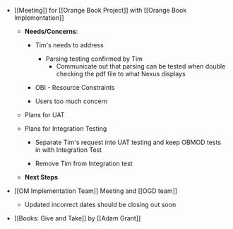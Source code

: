 - [[Meeting]] for [[Orange Book Project]] with [[Orange Book Implementation]]
	 - **Needs/Concerns**:
		 - Tim's needs to address
			 - Parsing testing confirmed by Tim
				 - Communicate out that parsing can be tested when double checking the pdf file to what Nexus displays

		 - OBI - Resource Constraints

		 - Users too much concern

	 - Plans for UAT

	 - Plans for Integration Testing
		 - Separate Tim's request into UAT testing and keep OBMOD tests in with Integration Test

		 - Remove Tim from Integration test

	 - **Next Steps**

- [[OM Implementation Team]] Meeting and [[OGD team]]
	 - Updated incorrect dates should be closing out soon

- [[Books: Give and Take]] by [[Adam Grant]]

